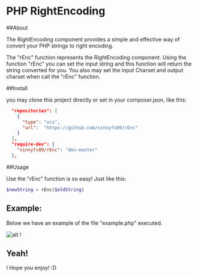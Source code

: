 PHP RightEncoding
=============

##About


The RightEncoding component provides a simple and effective way of convert your PHP strings to right encoding.

The "rEnc" function represents the RightEncoding component. Using the function "rEnc" you can set the input string and this function will return the string converted for you. You also may set the input Charset and output charset when call the "rEnc" function.

##Install

you may clone this project directly or set in your composer.json, like this:

```json
  "repositories": [
    {
      "type": "vcs",
      "url":  "https://github.com/vinnyfs89/rEnc"
    }
  ],
  "require-dev": {
    "vinnyfs89/rEnc": "dev-master"
  },
```

##Usage

Use the "rEnc" function is so easy! Just like this:

```php
$newString = rEnc($oldString)
```

## Example:

Below we have an example of the file "example.php" executed.

![alt !](https://github.com/vinnyfs89/rightEncoding/blob/master/example/files/screenshot.png)

## Yeah!

I Hope you enjoy!
:D
